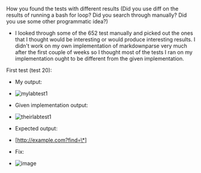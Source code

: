How you found the tests with different results (Did you use diff on the results of running a bash for loop? Did you search through manually? Did you use some other programmatic idea?)
* I looked through some of the 652 test manually and picked out the ones that I thought would be interesting or would produce interesting results. I didn't work on my own implementation of markdownparse very much after the first couple of weeks so I thought most of the tests I ran on my implementation ought to be different from the given implementation.

First test (test 20):
* My output: 
* ![mylabtest1](https://user-images.githubusercontent.com/94575562/157593971-d616c246-ddef-457f-8b4e-43dbfc6f5a07.png)

 
*   Given implementation output:
* ![theirlabtest1](https://user-images.githubusercontent.com/94575562/157594179-e5f34bdd-3c84-43aa-946f-e35b21d00ce8.png)

* Expected output:
* [http://example.com?find=\*]

* Fix: 
* ![image](https://user-images.githubusercontent.com/94575562/157594720-b2e24162-7e8d-442b-b767-fd910919cde6.png)

